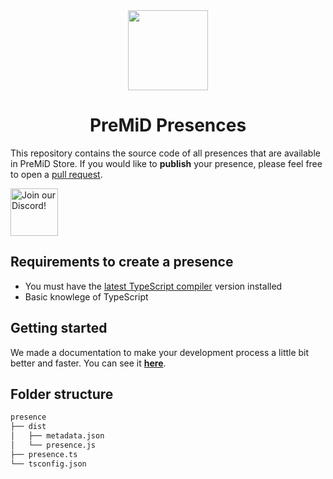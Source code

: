 <div align="center">
    <img src="https://avatars3.githubusercontent.com/u/46326568?s=400&amp;u=15e4a4988014780288d30ffb969fd1569fec23e6&amp;v=4" width="128px" style="max-width:100%;">
    <h1>PreMiD Presences</h1>
</div>

This repository contains the source code of all presences that are available in
PreMiD Store. If you would like to <strong>publish</strong> your presence,
please feel free to open a
<a href="https://github.com/PreMiD/Presences/pulls">pull request</a>.

<div align="left">
    <a href="https://discord.gg/WvfVZ8T" title="Join our Discord!" rel="nofollow">
    <img  src="https://discordapp.com/api/guilds/493130730549805057/widget.png?style=banner2" height="76px" draggable="false" alt="Join our Discord!">
    </a>
</div>

## Requirements to create a presence

- You must have the
  [latest TypeScript compiler](https://www.typescriptlang.org/#download-links)
  version installed
- Basic knowlege of TypeScript

## Getting started

We made a documentation to make your development process a little bit better and
faster. You can see it [**here**](https://docs.premid.app/dev/presence).

## Folder structure

```bash
presence
├── dist
│   ├── metadata.json
│   └── presence.js
├── presence.ts
└── tsconfig.json
```
